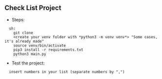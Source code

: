 ## Check List Project

- Steps:

```
  sh:
    git clone
    <create your venv folder with *python3 -m venv venv*> "Some cases, it's already made"
    source venv/bin/activate
    pip3 install -r requirements.txt
    python3 main.py
```

- Test the project:

```
  insert numbers in your list (separate numbers by ",")
```
